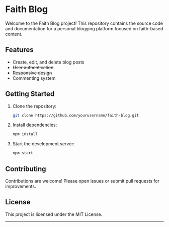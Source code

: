 # Faith Blog

Welcome to the Faith Blog project! This repository contains the source code and documentation for a personal blogging platform focused on faith-based content.

## Features

- Create, edit, and delete blog posts
- ~~User authentication~~
- ~~Responsive design~~
- Commenting system

## Getting Started

1. Clone the repository:
    ```bash
    git clone https://github.com/yourusername/faith-blog.git
    ```
2. Install dependencies:
    ```bash
    npm install
    ```
3. Start the development server:
    ```bash
    npm start
    ```

## Contributing

Contributions are welcome! Please open issues or submit pull requests for improvements.

## License

This project is licensed under the MIT License.

---
